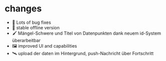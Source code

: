# changes

- 🐛 Lots of bug fixes
- 🔗 stable offline version
- 🖌️ Mängel-Schwere und Titel von Datenpunkten dank neuem id-System überarbeitbar
- 🖼️ improved UI and capabilities
- 🛰️ upload der daten im Hintergrund, push-Nachricht über Fortschritt
